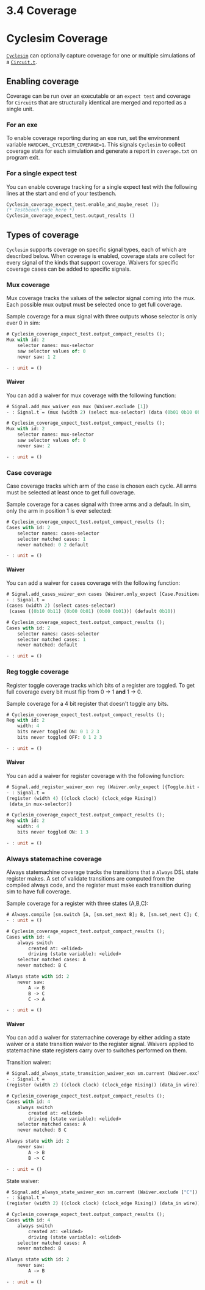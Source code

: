 # 3.4 Coverage

<!--
```ocaml
# Hardcaml.Caller_id.set_mode Disabled
- : unit = ()
# open Hardcaml
# open Coverage_prim
```
-->
<!--
```ocaml
# let clock = Signal.input "clock" 1;;
val clock : Signal.t = (wire (names (clock)) (width 1))
# let const i = Signal.of_int_trunc i ~width:2 ;;
val const : int -> Signal.t = <fun>
# let run s =
    let output = Signal.output "output" s in
    let circuit = Circuit.create_exn ~name:"Test_circuit" [ output ] in
    let sim = Cyclesim.create circuit
    in Cyclesim.cycle sim;;
val run : Signal.t -> unit = <fun>
```
-->

# Cyclesim Coverage
[`Cyclesim`](https://ocaml.org/p/hardcaml/latest/doc/Hardcaml/Cyclesim/index.html) can
optionally capture coverage for one or multiple simulations of a
[`Circuit.t`](https://ocaml.org/p/hardcaml/latest/doc/Hardcaml/Circuit/index.html).

## Enabling coverage
Coverage can be run over an executable or an `expect test` and coverage for `Circuit`s
that are structurally identical are merged and reported as a single unit.

### For an exe
To enable coverage reporting during an exe run, set the environment variable
`HARDCAML_CYCLESIM_COVERAGE=1`. This signals `Cyclesim` to collect coverage stats for each
simulation and generate a report in `coverage.txt` on program exit.


### For a single expect test
You can enable coverage tracking for a single expect test with the following lines at the
start and end of your testbench.

```ocaml
Cyclesim_coverage_expect_test.enable_and_maybe_reset ();
(* Testbench code here *)
Cyclesim_coverage_expect_test.output_results ()
```

## Types of coverage
`Cyclesim` supports coverage on specific signal types, each of which are described
below. When coverage is enabled, coverage stats are collect for every signal of the kinds
that support coverage. Waivers for specific coverage cases can be added to specific
signals.

### Mux coverage
<!--
```ocaml
# Hardcaml.Caller_id.set_mode Disabled;;
- : unit = ()
# let mux_selector = Signal.input "mux-selector" 2;;
val mux_selector : Signal.t = (wire (names (mux-selector)) (width 2))
# let mux = Signal.mux mux_selector [ const 1; const 2; const 3];;
val mux : Signal.t =
  (mux (width 2) (select mux-selector) (data (0b01 0b10 0b11)))
```
-->

Mux coverage tracks the values of the selector signal coming into the mux. Each possible
mux output must be selected once to get full coverage.

Sample coverage for a mux signal with three outputs whose selector is only ever 0 in sim:

<!--
```ocaml
Cyclesim_coverage_expect_test.enable_and_maybe_reset ();
run mux; 
```
-->
```ocaml
# Cyclesim_coverage_expect_test.output_compact_results ();
Mux with id: 2
    selector names: mux-selector
    saw selector values of: 0
    never saw: 1 2

- : unit = ()
```

#### Waiver
You can add a waiver for mux coverage with the following function: 

```ocaml
# Signal.add_mux_waiver_exn mux (Waiver.exclude [1])
- : Signal.t = (mux (width 2) (select mux-selector) (data (0b01 0b10 0b11)))
```
<!--
```ocaml
Cyclesim_coverage_expect_test.enable_and_maybe_reset ();
run mux; 
```
-->
```ocaml
# Cyclesim_coverage_expect_test.output_compact_results ();
Mux with id: 2
    selector names: mux-selector
    saw selector values of: 0
    never saw: 2

- : unit = ()
```

### Case coverage
<!--
```ocaml
# Hardcaml.Caller_id.set_mode Disabled;;
- : unit = ()
# let cases_selector = Signal.input "cases-selector" 2;;
val cases_selector : Signal.t = (wire (names (cases-selector)) (width 2))
# let cases = Signal.cases cases_selector ~default:(const 6) [ const 2, const 3; const 0, const 1; const 4, const 5];;
val cases : Signal.t =
  (cases (width 2) (select cases-selector)
 (cases ((0b10 0b11) (0b00 0b01) (0b00 0b01))) (default 0b10))
```
-->

Case coverage tracks which arm of the case is chosen each cycle. All arms must be selected
at least once to get full coverage.

Sample coverage for a cases signal with three arms and a default. In sim, only the arm in
position 1 is ever selected:

<!--
```ocaml
Cyclesim_coverage_expect_test.enable_and_maybe_reset ();
run cases; 
```
-->
```ocaml
# Cyclesim_coverage_expect_test.output_compact_results ();
Cases with id: 2
    selector names: cases-selector
    selector matched cases: 1
    never matched: 0 2 default

- : unit = ()
```

#### Waiver
You can add a waiver for cases coverage with the following function: 

```ocaml
# Signal.add_cases_waiver_exn cases (Waiver.only_expect [Case.Positional 1; Default])
- : Signal.t =
(cases (width 2) (select cases-selector)
 (cases ((0b10 0b11) (0b00 0b01) (0b00 0b01))) (default 0b10))
```
<!--
```ocaml
Cyclesim_coverage_expect_test.enable_and_maybe_reset ();
run cases; 
```
-->
```ocaml
# Cyclesim_coverage_expect_test.output_compact_results ();
Cases with id: 2
    selector names: cases-selector
    selector matched cases: 1
    never matched: default

- : unit = ()
```

### Reg toggle coverage
<!--
```ocaml
# Hardcaml.Caller_id.set_mode Disabled;;
- : unit = ()
# let reg_input = Signal.input "mux-selector" 4;;
val reg_input : Signal.t = (wire (names (mux-selector)) (width 4))
# let reg = Signal.reg (Signal.Reg_spec.create ~clock ()) reg_input;;
val reg : Signal.t =
  (register (width 4) ((clock clock) (clock_edge Rising))
 (data_in mux-selector))
```
-->

Register toggle coverage tracks which bits of a register are toggled. To get full coverage
every bit must flip from 0 -> 1 __and__ 1 -> 0.

Sample coverage for a 4 bit register that doesn't toggle any bits. 
<!--
```ocaml
Cyclesim_coverage_expect_test.enable_and_maybe_reset ();
run reg; 
```
-->
```ocaml
# Cyclesim_coverage_expect_test.output_compact_results ();
Reg with id: 2
    width: 4
    bits never toggled ON: 0 1 2 3
    bits never toggled OFF: 0 1 2 3

- : unit = ()
```

#### Waiver
You can add a waiver for register coverage with the following function:

```ocaml
# Signal.add_register_waiver_exn reg (Waiver.only_expect [{Toggle.bit = 1; on = true}; {bit = 3; on = true};])
- : Signal.t =
(register (width 4) ((clock clock) (clock_edge Rising))
 (data_in mux-selector))
```
<!--
```ocaml
Cyclesim_coverage_expect_test.enable_and_maybe_reset ();
run reg; 
```
-->
```ocaml
# Cyclesim_coverage_expect_test.output_compact_results ();
Reg with id: 2
    width: 4
    bits never toggled ON: 1 3

- : unit = ()
```

### Always statemachine coverage
<!--
```ocaml
# Hardcaml.Caller_id.set_mode Disabled;;
- : unit = ()
# module State = struct type t = A | B | C[@@deriving compare ~localize, enumerate, sexp_of, variants] end
module State :
  sig
    type t = A | B | C
    val compare__local : local_ t -> local_ t -> int
    val compare : t -> t -> int
    val all : t list
    val sexp_of_t : t -> Sexplib0.Sexp.t
    val a : t
    val b : t
    val c : t
    val is_a : t -> bool
    val is_b : t -> bool
    val is_c : t -> bool
    val a_val : t -> unit option
    val b_val : t -> unit option
    val c_val : t -> unit option
    module Variants :
      sig
        val a : t Base.Variant.t
        val b : t Base.Variant.t
        val c : t Base.Variant.t
        val fold :
          init:'a ->
          a:('a -> t Base.Variant.t -> 'b) ->
          b:('b -> t Base.Variant.t -> 'c) ->
          c:('c -> t Base.Variant.t -> 'd) -> 'd
        val iter :
          a:(t Base.Variant.t -> unit) ->
          b:(t Base.Variant.t -> unit) ->
          c:(t Base.Variant.t -> unit) -> unit
        val map :
          t ->
          a:(t Base.Variant.t -> 'a) ->
          b:(t Base.Variant.t -> 'a) -> c:(t Base.Variant.t -> 'a) -> 'a
        val make_matcher :
          a:(t Base.Variant.t -> 'a -> (unit -> 'b) * 'c) ->
          b:(t Base.Variant.t -> 'c -> (unit -> 'b) * 'd) ->
          c:(t Base.Variant.t -> 'd -> (unit -> 'b) * 'e) ->
          'a -> (t -> 'b) * 'e
        val to_rank : local_ t -> int
        val to_name : t -> string
        val descriptions : (string * int) list
      end
  end
# let sm = Always.State_machine.create (module State) (Signal.Reg_spec.create ~clock ()) ~enable:Signal.vdd;;
val sm : State.t Always.State_machine.t =
  {Hardcaml.Always.State_machine.current =
    (register (width 2) ((clock clock) (clock_edge Rising)) (data_in wire));
   is = <fun>; set_next = <fun>; switch = <fun>}
```
-->

Always statemachine coverage tracks the transitions that a `Always` DSL state register
makes. A set of validate transitions are computed from the compiled always code, and the
register must make each transition during sim to have full coverage.

Sample coverage for a register with three states (A,B,C):
```ocaml
# Always.compile [sm.switch [A, [sm.set_next B]; B, [sm.set_next C]; C, [sm.set_next A]]]
- : unit = ()
```
<!--
```ocaml
Cyclesim_coverage_expect_test.enable_and_maybe_reset ();
run sm.current; 
```
-->
```ocaml
# Cyclesim_coverage_expect_test.output_compact_results ();
Cases with id: 4
    always switch
        created at: <elided>
        driving (state variable): <elided>
    selector matched cases: A
    never matched: B C

Always state with id: 2
    never saw:
        A -> B
        B -> C
        C -> A

- : unit = ()
```

#### Waiver
You can add a waiver for statemachine coverage by either adding a state waiver or a state
transition waiver to the register signal. Waivers applied to statemachine state registers
carry over to switches performed on them.

Transition waiver: 

```ocaml
# Signal.add_always_state_transition_waiver_exn sm.current (Waiver.exclude [ { Transition.from = "C"; to_ = "A"} ])
- : Signal.t =
(register (width 2) ((clock clock) (clock_edge Rising)) (data_in wire))
```
<!--
```ocaml
Cyclesim_coverage_expect_test.enable_and_maybe_reset ();
run sm.current; 
```
-->
```ocaml
# Cyclesim_coverage_expect_test.output_compact_results ();
Cases with id: 4
    always switch
        created at: <elided>
        driving (state variable): <elided>
    selector matched cases: A
    never matched: B C

Always state with id: 2
    never saw:
        A -> B
        B -> C

- : unit = ()
```

State waiver: 

```ocaml
# Signal.add_always_state_waiver_exn sm.current (Waiver.exclude ["C"])
- : Signal.t =
(register (width 2) ((clock clock) (clock_edge Rising)) (data_in wire))
```
<!--
```ocaml
Cyclesim_coverage_expect_test.enable_and_maybe_reset ();
run sm.current; 
```
-->
```ocaml
# Cyclesim_coverage_expect_test.output_compact_results ();
Cases with id: 4
    always switch
        created at: <elided>
        driving (state variable): <elided>
    selector matched cases: A
    never matched: B

Always state with id: 2
    never saw:
        A -> B

- : unit = ()
```



